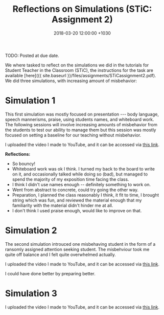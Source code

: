 ﻿---
layout: post
title:  "Reflections on Simulations (STiC: Assignment 2)"
date:   2018-03-20 12:00:00 +1030
categories: MTeach STiC
---
TODO: Posted at due date.

We where tasked to reflect on the simulations we did in the tutorials for Student Teacher in the Classroom (STiC), the instructions for the task are available [here]({{ site.baseurl }}/files/assignments/STiCassignment2.pdf). We did three simulations, with increasing amount of misbehavior:

# Simulation 1

This first simulation was mostly focused on presentation --- body language, speech mannerisms, praise, using students names, and whiteboard work. The  following sessions will involve increasing amounts of misbehavior from the students to test our ability to manage them but this session was mostly focused on setting a baseline for our teaching without misbehavior.

I uploaded the video I made to YouTube, and it can be accessed via [this link](https://youtu.be/gq8I5YF4bg4).

**Reflections:** 
- So bouncy!
- Whiteboard work was ok I think. I turned my back to the board to write on it, and occasionally talked while doing so (bad), but managed to spend the majority of my exposition time facing the class.
- I think I didn't use names enough -- definitely something to work on. 
- Went from abstract to concrete, could try going the other way.
- Preparation, I planned the class reasonably I think, it fit to time, I brought string which was fun, and reviewed the material enough that my familiarity with the material didn't hinder me at all.
- I don't think I used praise enough, would like to improve on that.
 
# Simulation 2

The second simulation introuced one misbehaving student in the form of a ransomly assigned attention seeking student. The misbehviour took me quite off balance and I felt quite overwhelmed actually. 

I uploaded the video I made to YouTube, and it can be accessed via [this link](https://youtu.be/_HuUQ4zd4qI).

I could have done better by preparing better.

# Simulation 3

I uploaded the video I made to YouTube, and it can be accessed via [this link](https://youtu.be/__82xps6YJw).

